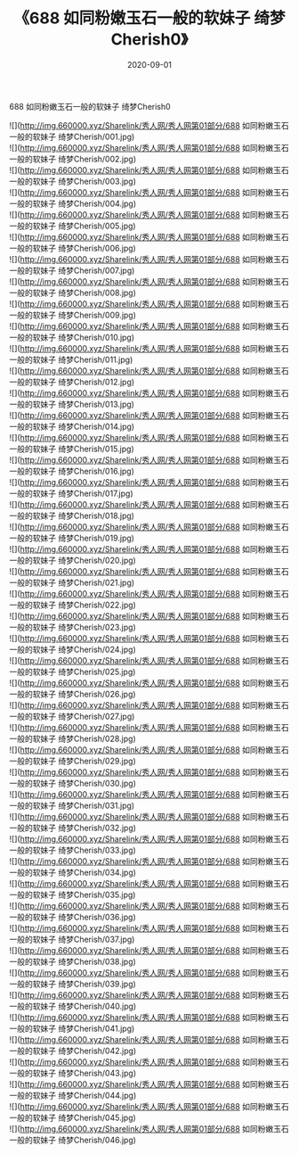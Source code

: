 ﻿---
layout: post
title:  《688 如同粉嫩玉石一般的软妹子 绮梦Cherish0》
date:   2020-09-01
img: http://img.660000.xyz/Sharelink/秀人网/秀人网第01部分/688 如同粉嫩玉石一般的软妹子 绮梦Cherish0/000.jpg
categories: [美女, 清纯, 唯美]
---

688 如同粉嫩玉石一般的软妹子 绮梦Cherish0

  ![](http://img.660000.xyz/Sharelink/秀人网/秀人网第01部分/688 如同粉嫩玉石一般的软妹子 绮梦Cherish/001.jpg) <br> ![](http://img.660000.xyz/Sharelink/秀人网/秀人网第01部分/688 如同粉嫩玉石一般的软妹子 绮梦Cherish/002.jpg) <br> ![](http://img.660000.xyz/Sharelink/秀人网/秀人网第01部分/688 如同粉嫩玉石一般的软妹子 绮梦Cherish/003.jpg) <br> ![](http://img.660000.xyz/Sharelink/秀人网/秀人网第01部分/688 如同粉嫩玉石一般的软妹子 绮梦Cherish/004.jpg) <br> ![](http://img.660000.xyz/Sharelink/秀人网/秀人网第01部分/688 如同粉嫩玉石一般的软妹子 绮梦Cherish/005.jpg) <br> ![](http://img.660000.xyz/Sharelink/秀人网/秀人网第01部分/688 如同粉嫩玉石一般的软妹子 绮梦Cherish/006.jpg) <br> ![](http://img.660000.xyz/Sharelink/秀人网/秀人网第01部分/688 如同粉嫩玉石一般的软妹子 绮梦Cherish/007.jpg) <br> ![](http://img.660000.xyz/Sharelink/秀人网/秀人网第01部分/688 如同粉嫩玉石一般的软妹子 绮梦Cherish/008.jpg) <br> ![](http://img.660000.xyz/Sharelink/秀人网/秀人网第01部分/688 如同粉嫩玉石一般的软妹子 绮梦Cherish/009.jpg) <br> ![](http://img.660000.xyz/Sharelink/秀人网/秀人网第01部分/688 如同粉嫩玉石一般的软妹子 绮梦Cherish/010.jpg) <br> ![](http://img.660000.xyz/Sharelink/秀人网/秀人网第01部分/688 如同粉嫩玉石一般的软妹子 绮梦Cherish/011.jpg) <br> ![](http://img.660000.xyz/Sharelink/秀人网/秀人网第01部分/688 如同粉嫩玉石一般的软妹子 绮梦Cherish/012.jpg) <br> ![](http://img.660000.xyz/Sharelink/秀人网/秀人网第01部分/688 如同粉嫩玉石一般的软妹子 绮梦Cherish/013.jpg) <br> ![](http://img.660000.xyz/Sharelink/秀人网/秀人网第01部分/688 如同粉嫩玉石一般的软妹子 绮梦Cherish/014.jpg) <br> ![](http://img.660000.xyz/Sharelink/秀人网/秀人网第01部分/688 如同粉嫩玉石一般的软妹子 绮梦Cherish/015.jpg) <br> ![](http://img.660000.xyz/Sharelink/秀人网/秀人网第01部分/688 如同粉嫩玉石一般的软妹子 绮梦Cherish/016.jpg) <br> ![](http://img.660000.xyz/Sharelink/秀人网/秀人网第01部分/688 如同粉嫩玉石一般的软妹子 绮梦Cherish/017.jpg) <br> ![](http://img.660000.xyz/Sharelink/秀人网/秀人网第01部分/688 如同粉嫩玉石一般的软妹子 绮梦Cherish/018.jpg) <br> ![](http://img.660000.xyz/Sharelink/秀人网/秀人网第01部分/688 如同粉嫩玉石一般的软妹子 绮梦Cherish/019.jpg) <br> ![](http://img.660000.xyz/Sharelink/秀人网/秀人网第01部分/688 如同粉嫩玉石一般的软妹子 绮梦Cherish/020.jpg) <br> ![](http://img.660000.xyz/Sharelink/秀人网/秀人网第01部分/688 如同粉嫩玉石一般的软妹子 绮梦Cherish/021.jpg) <br> ![](http://img.660000.xyz/Sharelink/秀人网/秀人网第01部分/688 如同粉嫩玉石一般的软妹子 绮梦Cherish/022.jpg) <br> ![](http://img.660000.xyz/Sharelink/秀人网/秀人网第01部分/688 如同粉嫩玉石一般的软妹子 绮梦Cherish/023.jpg) <br> ![](http://img.660000.xyz/Sharelink/秀人网/秀人网第01部分/688 如同粉嫩玉石一般的软妹子 绮梦Cherish/024.jpg) <br> ![](http://img.660000.xyz/Sharelink/秀人网/秀人网第01部分/688 如同粉嫩玉石一般的软妹子 绮梦Cherish/025.jpg) <br> ![](http://img.660000.xyz/Sharelink/秀人网/秀人网第01部分/688 如同粉嫩玉石一般的软妹子 绮梦Cherish/026.jpg) <br> ![](http://img.660000.xyz/Sharelink/秀人网/秀人网第01部分/688 如同粉嫩玉石一般的软妹子 绮梦Cherish/027.jpg) <br> ![](http://img.660000.xyz/Sharelink/秀人网/秀人网第01部分/688 如同粉嫩玉石一般的软妹子 绮梦Cherish/028.jpg) <br> ![](http://img.660000.xyz/Sharelink/秀人网/秀人网第01部分/688 如同粉嫩玉石一般的软妹子 绮梦Cherish/029.jpg) <br> ![](http://img.660000.xyz/Sharelink/秀人网/秀人网第01部分/688 如同粉嫩玉石一般的软妹子 绮梦Cherish/030.jpg) <br> ![](http://img.660000.xyz/Sharelink/秀人网/秀人网第01部分/688 如同粉嫩玉石一般的软妹子 绮梦Cherish/031.jpg) <br> ![](http://img.660000.xyz/Sharelink/秀人网/秀人网第01部分/688 如同粉嫩玉石一般的软妹子 绮梦Cherish/032.jpg) <br> ![](http://img.660000.xyz/Sharelink/秀人网/秀人网第01部分/688 如同粉嫩玉石一般的软妹子 绮梦Cherish/033.jpg) <br> ![](http://img.660000.xyz/Sharelink/秀人网/秀人网第01部分/688 如同粉嫩玉石一般的软妹子 绮梦Cherish/034.jpg) <br> ![](http://img.660000.xyz/Sharelink/秀人网/秀人网第01部分/688 如同粉嫩玉石一般的软妹子 绮梦Cherish/035.jpg) <br> ![](http://img.660000.xyz/Sharelink/秀人网/秀人网第01部分/688 如同粉嫩玉石一般的软妹子 绮梦Cherish/036.jpg) <br> ![](http://img.660000.xyz/Sharelink/秀人网/秀人网第01部分/688 如同粉嫩玉石一般的软妹子 绮梦Cherish/037.jpg) <br> ![](http://img.660000.xyz/Sharelink/秀人网/秀人网第01部分/688 如同粉嫩玉石一般的软妹子 绮梦Cherish/038.jpg) <br> ![](http://img.660000.xyz/Sharelink/秀人网/秀人网第01部分/688 如同粉嫩玉石一般的软妹子 绮梦Cherish/039.jpg) <br> ![](http://img.660000.xyz/Sharelink/秀人网/秀人网第01部分/688 如同粉嫩玉石一般的软妹子 绮梦Cherish/040.jpg) <br> ![](http://img.660000.xyz/Sharelink/秀人网/秀人网第01部分/688 如同粉嫩玉石一般的软妹子 绮梦Cherish/041.jpg) <br> ![](http://img.660000.xyz/Sharelink/秀人网/秀人网第01部分/688 如同粉嫩玉石一般的软妹子 绮梦Cherish/042.jpg) <br> ![](http://img.660000.xyz/Sharelink/秀人网/秀人网第01部分/688 如同粉嫩玉石一般的软妹子 绮梦Cherish/043.jpg) <br> ![](http://img.660000.xyz/Sharelink/秀人网/秀人网第01部分/688 如同粉嫩玉石一般的软妹子 绮梦Cherish/044.jpg) <br> ![](http://img.660000.xyz/Sharelink/秀人网/秀人网第01部分/688 如同粉嫩玉石一般的软妹子 绮梦Cherish/045.jpg) <br> ![](http://img.660000.xyz/Sharelink/秀人网/秀人网第01部分/688 如同粉嫩玉石一般的软妹子 绮梦Cherish/046.jpg) <br>